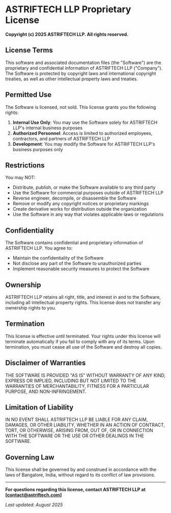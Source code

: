 # ASTRIFTECH LLP Proprietary License

**Copyright (c) 2025 ASTRIFTECH LLP. All rights reserved.**

## License Terms

This software and associated documentation files (the "Software") are the proprietary and confidential information of ASTRIFTECH LLP ("Company"). The Software is protected by copyright laws and international copyright treaties, as well as other intellectual property laws and treaties.

## Permitted Use

The Software is licensed, not sold. This license grants you the following rights:

1. **Internal Use Only**: You may use the Software solely for ASTRIFTECH LLP's internal business purposes
2. **Authorized Personnel**: Access is limited to authorized employees, contractors, and partners of ASTRIFTECH LLP
3. **Development**: You may modify the Software for ASTRIFTECH LLP's business purposes only

## Restrictions

You may NOT:

- Distribute, publish, or make the Software available to any third party
- Use the Software for commercial purposes outside of ASTRIFTECH LLP
- Reverse engineer, decompile, or disassemble the Software
- Remove or modify any copyright notices or proprietary markings
- Create derivative works for distribution outside the organization
- Use the Software in any way that violates applicable laws or regulations

## Confidentiality

The Software contains confidential and proprietary information of ASTRIFTECH LLP. You agree to:

- Maintain the confidentiality of the Software
- Not disclose any part of the Software to unauthorized parties
- Implement reasonable security measures to protect the Software

## Ownership

ASTRIFTECH LLP retains all right, title, and interest in and to the Software, including all intellectual property rights. This license does not transfer any ownership rights to you.

## Termination

This license is effective until terminated. Your rights under this license will terminate automatically if you fail to comply with any of its terms. Upon termination, you must cease all use of the Software and destroy all copies.

## Disclaimer of Warranties

THE SOFTWARE IS PROVIDED "AS IS" WITHOUT WARRANTY OF ANY KIND, EXPRESS OR IMPLIED, INCLUDING BUT NOT LIMITED TO THE WARRANTIES OF MERCHANTABILITY, FITNESS FOR A PARTICULAR PURPOSE, AND NON-INFRINGEMENT.

## Limitation of Liability

IN NO EVENT SHALL ASTRIFTECH LLP BE LIABLE FOR ANY CLAIM, DAMAGES, OR OTHER LIABILITY, WHETHER IN AN ACTION OF CONTRACT, TORT, OR OTHERWISE, ARISING FROM, OUT OF, OR IN CONNECTION WITH THE SOFTWARE OR THE USE OR OTHER DEALINGS IN THE SOFTWARE.

## Governing Law

This license shall be governed by and construed in accordance with the laws of Bangalore, India, without regard to its conflict of law provisions.

---

**For questions regarding this license, contact ASTRIFTECH LLP at [contact@astriftech.com]**

*Last updated: August 2025*
